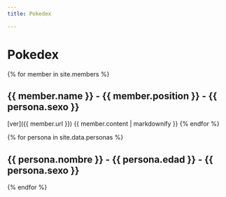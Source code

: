 ```yaml
---
title: Pokedex

---
```


# Pokedex


{% for member in site.members %}
  ## {{ member.name }} - {{ member.position }} - {{ persona.sexo }}
  [ver]({{ member.url }}) 
  {{ member.content | markdownify }}
{% endfor %}


{% for persona in site.data.personas %}
  ## {{ persona.nombre }} - {{ persona.edad }} - {{ persona.sexo }}
{% endfor %}